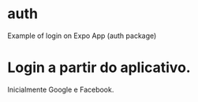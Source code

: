# auth
Example of login on Expo App (auth package)

# Login a partir do aplicativo.

Inicialmente Google e Facebook.
